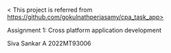 < This project  is referred from https://github.com/gokulnathperiasamy/cpa_task_app>

Assignment 1:
Cross platform application development

Siva Sankar A
2022MT93006
